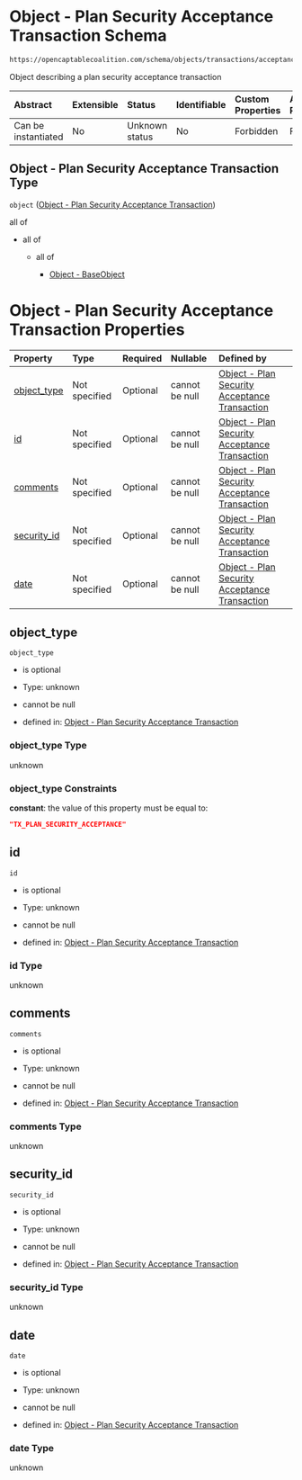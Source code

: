 # Object - Plan Security Acceptance Transaction Schema

```txt
https://opencaptablecoalition.com/schema/objects/transactions/acceptance/plan_security_acceptance
```

Object describing a plan security acceptance transaction

| Abstract            | Extensible | Status         | Identifiable | Custom Properties | Additional Properties | Access Restrictions | Defined In                                                                                                                                   |
| :------------------ | :--------- | :------------- | :----------- | :---------------- | :-------------------- | :------------------ | :------------------------------------------------------------------------------------------------------------------------------------------- |
| Can be instantiated | No         | Unknown status | No           | Forbidden         | Forbidden             | none                | [PlanSecurityAcceptance.schema.json](../../schema/objects/transactions/acceptance/PlanSecurityAcceptance.schema.json "open original schema") |

## Object - Plan Security Acceptance Transaction Type

`object` ([Object - Plan Security Acceptance Transaction](plansecurityacceptance.md))

all of

*   all of

    *   all of

        *   [Object - BaseObject](basetransaction-allof-object---baseobject.md "check type definition")

# Object - Plan Security Acceptance Transaction Properties

| Property                    | Type          | Required | Nullable       | Defined by                                                                                                                                                                                                                    |
| :-------------------------- | :------------ | :------- | :------------- | :---------------------------------------------------------------------------------------------------------------------------------------------------------------------------------------------------------------------------- |
| [object_type](#object_type) | Not specified | Optional | cannot be null | [Object - Plan Security Acceptance Transaction](plansecurityacceptance-properties-object_type.md "https://opencaptablecoalition.com/schema/objects/transactions/acceptance/plan_security_acceptance#/properties/object_type") |
| [id](#id)                   | Not specified | Optional | cannot be null | [Object - Plan Security Acceptance Transaction](plansecurityacceptance-properties-id.md "https://opencaptablecoalition.com/schema/objects/transactions/acceptance/plan_security_acceptance#/properties/id")                   |
| [comments](#comments)       | Not specified | Optional | cannot be null | [Object - Plan Security Acceptance Transaction](plansecurityacceptance-properties-comments.md "https://opencaptablecoalition.com/schema/objects/transactions/acceptance/plan_security_acceptance#/properties/comments")       |
| [security_id](#security_id) | Not specified | Optional | cannot be null | [Object - Plan Security Acceptance Transaction](plansecurityacceptance-properties-security_id.md "https://opencaptablecoalition.com/schema/objects/transactions/acceptance/plan_security_acceptance#/properties/security_id") |
| [date](#date)               | Not specified | Optional | cannot be null | [Object - Plan Security Acceptance Transaction](plansecurityacceptance-properties-date.md "https://opencaptablecoalition.com/schema/objects/transactions/acceptance/plan_security_acceptance#/properties/date")               |

## object_type



`object_type`

*   is optional

*   Type: unknown

*   cannot be null

*   defined in: [Object - Plan Security Acceptance Transaction](plansecurityacceptance-properties-object_type.md "https://opencaptablecoalition.com/schema/objects/transactions/acceptance/plan_security_acceptance#/properties/object_type")

### object_type Type

unknown

### object_type Constraints

**constant**: the value of this property must be equal to:

```json
"TX_PLAN_SECURITY_ACCEPTANCE"
```

## id



`id`

*   is optional

*   Type: unknown

*   cannot be null

*   defined in: [Object - Plan Security Acceptance Transaction](plansecurityacceptance-properties-id.md "https://opencaptablecoalition.com/schema/objects/transactions/acceptance/plan_security_acceptance#/properties/id")

### id Type

unknown

## comments



`comments`

*   is optional

*   Type: unknown

*   cannot be null

*   defined in: [Object - Plan Security Acceptance Transaction](plansecurityacceptance-properties-comments.md "https://opencaptablecoalition.com/schema/objects/transactions/acceptance/plan_security_acceptance#/properties/comments")

### comments Type

unknown

## security_id



`security_id`

*   is optional

*   Type: unknown

*   cannot be null

*   defined in: [Object - Plan Security Acceptance Transaction](plansecurityacceptance-properties-security_id.md "https://opencaptablecoalition.com/schema/objects/transactions/acceptance/plan_security_acceptance#/properties/security_id")

### security_id Type

unknown

## date



`date`

*   is optional

*   Type: unknown

*   cannot be null

*   defined in: [Object - Plan Security Acceptance Transaction](plansecurityacceptance-properties-date.md "https://opencaptablecoalition.com/schema/objects/transactions/acceptance/plan_security_acceptance#/properties/date")

### date Type

unknown
